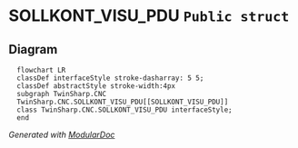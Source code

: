 # SOLLKONT_VISU_PDU `Public struct`

## Diagram
```mermaid
  flowchart LR
  classDef interfaceStyle stroke-dasharray: 5 5;
  classDef abstractStyle stroke-width:4px
  subgraph TwinSharp.CNC
  TwinSharp.CNC.SOLLKONT_VISU_PDU[[SOLLKONT_VISU_PDU]]
  class TwinSharp.CNC.SOLLKONT_VISU_PDU interfaceStyle;
  end
```

*Generated with* [*ModularDoc*](https://github.com/hailstorm75/ModularDoc)
